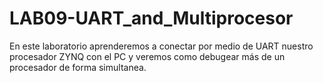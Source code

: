 # LAB09-UART_and_Multiprocesor
En este laboratorio aprenderemos a conectar por medio de UART nuestro procesador ZYNQ con el PC y veremos como debugear más de un procesador de forma simultanea.
